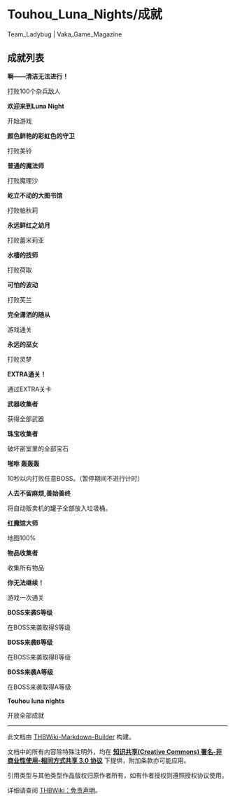# Touhou_Luna_Nights/成就

<!-- source html: G:\repos\THBWiki-Markdown-Builder\THBWikiMarkdown\Temp\main\4\4d\ns0%3ATouhou_Luna_Nights%2F%E6%88%90%E5%B0%B1.html -->

Team_Ladybug | Vaka_Game_Magazine


## 成就列表
  
 **啊——清洁无法进行！**   

打败100个杂兵敌人  

 **欢迎来到Luna Night**   

开始游戏  

 **颜色鲜艳的彩虹色的守卫**   

打败美铃  

 **普通的魔法师**   

打败魔理沙  

 **屹立不动的大图书馆**   

打败帕秋莉  

 **永远鲜红之幼月**   

打败蕾米莉亚  

 **水棲的技师**   

打败荷取  

 **可怕的波动**   

打败芙兰  

 **完全潇洒的随从**   

游戏通关  

 **永远的巫女**   

打败灵梦  

 **EXTRA通关！**   

通过EXTRA关卡  

 **武器收集者**   

获得全部武器  

 **珠宝收集者**   

破坏密室里的全部宝石  

 **啪咻 轰轰轰**   

10秒以内打败任意BOSS。（暂停期间不进行计时）  

 **人去不留麻烦,善始善终**   

将自动贩卖机的罐子全部放入垃圾桶。  

 **红魔馆大师**   

地图100%  

 **物品收集者**   

收集所有物品  

 **你无法继续！**   

游戏一次通关  

 **BOSS来袭S等级**   

在BOSS来袭取得S等级  

 **BOSS来袭B等级**   

在BOSS来袭取得B等级  

 **BOSS来袭A等级**   

在BOSS来袭取得A等级  

 **Touhou luna nights**   

开放全部成就  

  





---

此文档由 [THBWiki-Markdown-Builder](https://github.com/Delsin-Yu/THBWiki-Markdown-Builder) 构建。

文档中的所有内容除特殊注明外，均在 [**知识共享(Creative Commons) 署名-非商业性使用-相同方式共享 3.0 协议**](https://creativecommons.org/licenses/by-sa/3.0/deed.zh-hans) 下提供，附加条款亦可能应用。

引用类型与其他类型作品版权归原作者所有，如有作者授权则遵照授权协议使用。

详细请查阅 [THBWiki：免责声明](https://thbwiki.cc/THBWiki:%E5%85%8D%E8%B4%A3%E5%A3%B0%E6%98%8E)。

